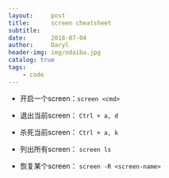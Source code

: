 ```yaml
---
layout:     post
title:      screen cheatsheet
subtitle:   
date:       2018-07-04
author:     Daryl
header-img: img/odaiba.jpg
catalog: true
tags:
    - code
---
```


- 开启一个screen：`screen <cmd>`

- 退出当前screen： `Ctrl + a, d`

- 杀死当前screen： `Ctrl + a, k`

- 列出所有screen： `screen ls`

- 恢复某个screen： `screen -R <screen-name>`